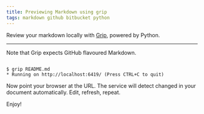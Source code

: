 ```yaml
---
title: Previewing Markdown using grip
tags: markdown github bitbucket python
---
```


Review your markdown locally with [Grip](https://github.com/joeyespo/grip),
powered by Python.

---

Note that Grip expects GitHub flavoured Markdown.

<pre><code>
$ grip README.md 
* Running on http://localhost:6419/ (Press CTRL+C to quit)
</pre></code>

Now point your browser at the URL. The service will detect changed in your
document automatically. Edit, refresh, repeat.

Enjoy!
